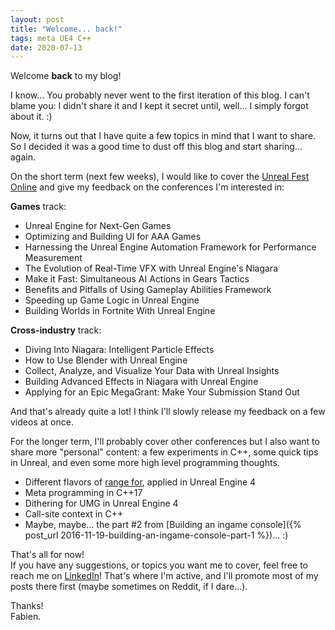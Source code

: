 ```yaml
---
layout: post
title: "Welcome... back!"
tags: meta UE4 C++
date: 2020-07-13
---
```


Welcome **back** to my blog!
<!--more-->

I know... You probably never went to the first iteration of this blog. I can't blame you: I didn't share it and I kept it secret until, well... I simply forgot about it. :)

Now, it turns out that I have quite a few topics in mind that I want to share. So I decided it was a good time to dust off this blog and start sharing... again.  

On the short term (next few weeks), I would like to cover the [Unreal Fest Online](https://www.unrealengine.com/en-US/events/unreal-fest-online-2020) and give my feedback on the conferences I'm interested in:  

**Games** track:
* Unreal Engine for Next-Gen Games
* Optimizing and Building UI for AAA Games
* Harnessing the Unreal Engine Automation Framework for Performance Measurement
* The Evolution of Real-Time VFX with Unreal Engine's Niagara
* Make it Fast: Simultaneous AI Actions in Gears Tactics
* Benefits and Pitfalls of Using Gameplay Abilities Framework
* Speeding up Game Logic in Unreal Engine  
* Building Worlds in Fortnite With Unreal Engine

**Cross-industry** track:
* Diving Into Niagara: Intelligent Particle Effects
* How to Use Blender with Unreal Engine
* Collect, Analyze, and Visualize Your Data with Unreal Insights
* Building Advanced Effects in Niagara with Unreal Engine
* Applying for an Epic MegaGrant: Make Your Submission Stand Out

And that's already quite a lot! I think I'll slowly release my feedback on a few videos at once.

For the longer term, I'll probably cover other conferences but I also want to share more "personal" content: a few experiments in C++, some quick tips in Unreal, and even some more high level programming thoughts.
* Different flavors of [range for](https://en.cppreference.com/w/cpp/language/range-for), applied in Unreal Engine 4
* Meta programming in C++17
* Dithering for UMG in Unreal Engine 4
* Call-site context in C++
* Maybe, maybe... the part #2 from [Building an ingame console]({% post_url 2016-11-19-building-an-ingame-console-part-1 %})... :)

That's all for now!  
If you have any suggestions, or topics you want me to cover, feel free to reach me on [LinkedIn](https://www.linkedin.com/in/fpoupineau)! That's where I'm active, and I'll promote most of my posts there first (maybe sometimes on Reddit, if I dare...).

Thanks!  
Fabien.